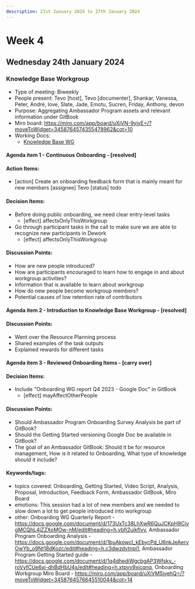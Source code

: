 ```yaml
---
description: 21st January 2024 to 27th January 2024
---
```


# Week 4

## Wednesday 24th January 2024

### Knowledge Base Workgroup

- Type of meeting: Biweekly
- People present: Tevo [host], Tevo [documenter], Shankar, Vanessa, Peter, André, love, Slate, Jade, Emotu, Sucren, Friday, Anthony, devon
- Purpose: Aggregating Ambassador Program assets and relevant information under GitBook
- Miro board: https://miro.com/app/board/uXjVN-9yivE=/?moveToWidget=3458764574355478962&cot=10
- Working Docs:
  - [Knowledge Base WG](https://docs.google.com/document/d/1Lb9DwNSzmToyMhl5qZG9QEFipH9ZmlnDNaVU1jYeqFc/edit?usp=sharing)

#### Agenda item 1 - Continuous Onboarding - [resolved]

#### Action Items:
- [action] Create an onboarding feedback form that is mainly meant for new members [assignee] Tevo [status] todo

#### Decision Items:
- Before doing public onboarding, we need clear entry-level tasks
  - [effect] affectsOnlyThisWorkgroup
- Go through participant tasks in the call to make sure we are able to recognize new participants in Dework
  - [effect] affectsOnlyThisWorkgroup

#### Discussion Points:
- How are new people introduced?
- How are participants encouraged to learn how to engage in and about workgroup activities?
- Information that is available to learn about workgroup
- How do new people become workgroup members?
- Potential causes of low retention rate of contributors

#### Agenda item 2 - Introduction to Knowledge Base Workgroup - [resolved]

#### Discussion Points:
- Went over the Resource Planning process
- Shared examples of the task outputs
- Explained rewards for different tasks

#### Agenda item 3 - Reviewed Onboarding Items - [carry over]

#### Decision Items:
- Include "Onboarding WG report Q4 2023 - Google Doc" in GitBook
  - [effect] mayAffectOtherPeople

#### Discussion Points:
- Should Ambassador Program Onboarding Survey Analysis be part of GitBook?
- Should the Getting Started versioning Google Doc be available in GitBook?
- The goal of an Ambassador GitBook: Should it be for resource management, How is it related to Onboarding, What type of knowledge should it include?

#### Keywords/tags:
- topics covered: Onboarding, Getting Started, Video Script, Analysis, Proposal, Introduction, Feedback Form, Ambassador GitBook, Miro Board
- emotions: This session had a lot of new members and we needed to slow down a lot to get people introduced into workgroup
- other: Onboarding WG Quarterly Report - https://docs.google.com/document/d/173UxTc38LhXwR6QuJCKpH9CivgMCQhL4jZZXoMOw-nM/edit#heading=h.ybfi2uikflvv, Ambassador Program Onboarding Analysis - https://docs.google.com/document/d/1buAkowcI_kEbycPd_U6nkJeAeryOwYb_o9Nt18dKozc/edit#heading=h.c3dwzdvtnpi1, Ambassador Program Getting Started guide - https://docs.google.com/document/d/1q4dhediWgcbgAP3Wfsky_-roVyfCUe6xi-dhBdHbU4s/edit#heading=h.xtpvv9xicqnq, Onboarding Workgroup Miro Board - https://miro.com/app/board/uXjVM5jyehQ=/?moveToWidget=3458764576645510044&cot=14